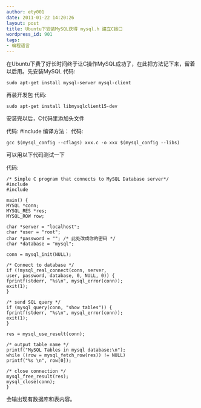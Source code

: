 ```yaml
---
author: ety001
date: 2011-01-22 14:20:26
layout: post
title: Ubuntu下安装MySQL获得 mysql.h 建立C接口
wordpress_id: 901
tags:
- 编程语言
---
```


在Ubuntu下费了好长时间终于让C操作MySQL成功了，在此把方法记下来，留着以后用。先安装MySQL
代码:

```
sudo apt-get install mysql-server mysql-client
```

再装开发包
代码:

```
sudo apt-get install libmysqlclient15-dev
```

安装完以后，C代码里添加头文件

代码:
#include
编译方法：
代码:

```
gcc $(mysql_config --cflags) xxx.c -o xxx $(mysql_config --libs)
```


可以用以下代码测试一下

代码:

```
/* Simple C program that connects to MySQL Database server*/
#include
#include

main() {
MYSQL *conn;
MYSQL_RES *res;
MYSQL_ROW row;

char *server = "localhost";
char *user = "root";
char *password = ""; /* 此处改成你的密码 */
char *database = "mysql";

conn = mysql_init(NULL);

/* Connect to database */
if (!mysql_real_connect(conn, server,
user, password, database, 0, NULL, 0)) {
fprintf(stderr, "%s\n", mysql_error(conn));
exit(1);
}

/* send SQL query */
if (mysql_query(conn, "show tables")) {
fprintf(stderr, "%s\n", mysql_error(conn));
exit(1);
}

res = mysql_use_result(conn);

/* output table name */
printf("MySQL Tables in mysql database:\n");
while ((row = mysql_fetch_row(res)) != NULL)
printf("%s \n", row[0]);

/* close connection */
mysql_free_result(res);
mysql_close(conn);
}
```

会输出现有数据库和表内容。

